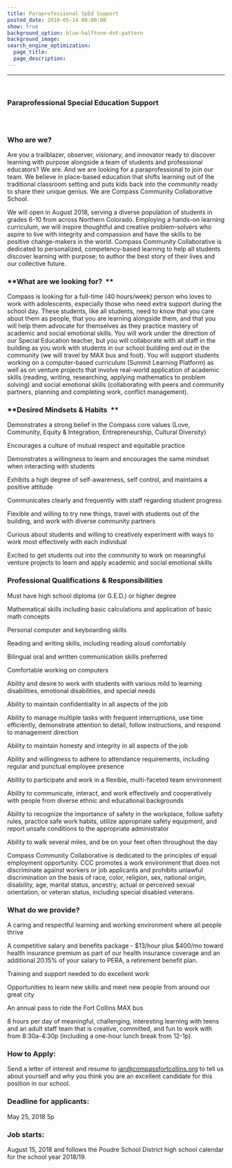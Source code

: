 ```yaml
---
title: Paraprofessional SpEd Support
posted_date: 2018-05-14 00:00:00
show: true
background_option: blue-halftone-dot-pattern
background_image:
search_engine_optimization:
  page_title:
  page_description:
---
```


---

 

### Paraprofessional Special Education Support

###  

### **Who are we?**

Are you a trailblazer, observer, visionary, and innovator ready to discover learning with purpose alongside a team of students and professional educators? We are. And we are looking for a paraprofessional to join our team. We believe in place-based education that shifts learning out of the traditional classroom setting and puts kids back into the community ready to share their unique genius. We are Compass Community Collaborative School.

We will open in August 2018, serving a diverse population of students in grades 6-10 from across Northern Colorado. Employing a hands-on learning curriculum, we will inspire thoughtful and creative problem-solvers who aspire to live with integrity and compassion and have the skills to be positive change-makers in the world. Compass Community Collaborative is dedicated to personalized, competency-based learning to help all students discover learning with purpose; to author the best story of their lives and our collective future.

### **What are we looking for?  **

Compass is looking for a full-time (40 hours/week) person who loves to work with adolescents, especially those who need extra support during the school day. These students, like all students, need to know that you care about them as people, that you are learning alongside them, and that you will help them advocate for themselves as they practice mastery of academic and social emotional skills. You will work under the direction of our Special Education teacher, but you will collaborate with all staff in the building as you work with students in our school building and out in the community (we will travel by MAX bus and foot). You will support students working on a computer-based curriculum (Summit Learning Platform) as well as on venture projects that involve real-world application of academic skills (reading, writing, researching, applying mathematics to problem solving) and social emotional skills (collaborating with peers and community partners, planning and completing work, conflict management).

### **Desired Mindsets & Habits  **

Demonstrates a strong belief in the Compass core values (Love, Community, Equity & Integration, Entrepreneurship, Cultural Diversity)

Encourages a culture of mutual respect and equitable practice

Demonstrates a willingness to learn and encourages the same mindset when interacting with students

Exhibits a high degree of self-awareness, self control, and maintains a positive attitude

Communicates clearly and frequently with staff regarding student progress

Flexible and willing to try new things, travel with students out of the building, and work with diverse community partners

Curious about students and willing to creatively experiment with ways to work most effectively with each individual

Excited to get students out into the community to work on meaningful venture projects to learn and apply academic and social emotional skills

### **Professional Qualifications & Responsibilities**

Must have high school diploma (or G.E.D.) or higher degree

Mathematical skills including basic calculations and application of basic math concepts

Personal computer and keyboarding skills

Reading and writing skills, including reading aloud comfortably

Bilingual oral and written communication skills preferred

Comfortable working on computers

Ability and desire to work with students with various mild to learning disabilities, emotional disabilities, and special needs

Ability to maintain confidentiality in all aspects of the job

Ability to manage multiple tasks with frequent interruptions, use time efficiently, demonstrate attention to detail, follow instructions, and respond to management direction

Ability to maintain honesty and integrity in all aspects of the job

Ability and willingness to adhere to attendance requirements, including regular and punctual employee presence

Ability to participate and work in a flexible, multi-faceted team environment

Ability to communicate, interact, and work effectively and cooperatively with people from diverse ethnic and educational backgrounds

Ability to recognize the importance of safety in the workplace, follow safety rules, practice safe work habits, utilize appropriate safety equipment, and report unsafe conditions to the appropriate administrator

Ability to walk several miles, and be on your feet often throughout the day

Compass Community Collaborative is dedicated to the principles of equal employment opportunity. CCC promotes a work environment that does not discriminate against workers or job applicants and prohibits unlawful discrimination on the basis of race, color, religion, sex, national origin, disability, age, marital status, ancestry, actual or perceived sexual orientation, or veteran status, including special disabled veterans.

### **What do we provide?**

A caring and respectful learning and working environment where all people thrive

A competitive salary and benefits package - $13/hour plus $400/mo toward health insurance premium as part of our health insurance coverage and an additional 20.15% of your salary to PERA, a retirement benefit plan.

Training and support needed to do excellent work

Opportunities to learn new skills and meet new people from around our great city

An annual pass to ride the Fort Collins MAX bus

8 hours per day of meaningful, challenging, interesting learning with teens and an adult staff team that is creative, committed, and fun to work with from 8:30a-4:30p (including a one-hour lunch break from 12-1p).

### **How to Apply:**

Send a letter of interest and resume to jan@compassfortcollins.org to tell us about yourself and why you think you are an excellent candidate for this position in our school.

### Deadline for applicants:

May 25, 2018 5p

### **Job starts:**  

August 15, 2018 and follows the Poudre School District high school calendar for the school year 2018/19.